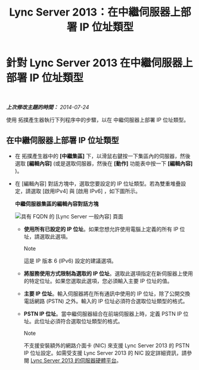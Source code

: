 ﻿---
title: Lync Server 2013：在中繼伺服器上部署 IP 位址類型
TOCTitle: 在中繼伺服器上部署 IP 位址類型
ms:assetid: 689ebed5-96ee-4cd4-b7ae-ee2a86a1d9b3
ms:mtpsurl: https://technet.microsoft.com/zh-tw/library/JJ204964(v=OCS.15)
ms:contentKeyID: 49291190
ms.date: 08/10/2015
mtps_version: v=OCS.15
ms.translationtype: HT
---

# 針對 Lync Server 2013 在中繼伺服器上部署 IP 位址類型

 

_**上次修改主題的時間：** 2014-07-24_

使用 拓撲產生器執行下列程序中的步驟，以在 中繼伺服器上部署 IP 位址類型。

## 在中繼伺服器上部署 IP 位址類型

  - 在 拓撲產生器中的 **\[中繼集區\]** 下，以滑鼠右鍵按一下集區內的伺服器，然後選取 **\[編輯內容\]** (或是選取伺服器，然後在 **\[動作\]** 功能表中按一下 **\[編輯內容\]** )。

  - 在 \[編輯內容\] 對話方塊中，選取您要設定的 IP 位址類型。若為雙重堆疊設定，請選取 \[啟用IPv4\] 與 \[啟用 IPv6\] ，如下圖所示。
    
    **中繼伺服器集區的編輯內容對話方塊**
    
    ![具有 FQDN 的 \[Lync Server 一般內容\] 頁面](images/JJ204964.4e650aca-dbff-4a86-b10d-f0162c032539(OCS.15).png "具有 FQDN 的 [Lync Server 一般內容] 頁面")
    
      - **使用所有已設定的 IP 位址**。如果您想允許使用電腦上定義的所有 IP 位址，請選取此選項。
        
        > [!NOTE]  
        > 這是 IP 版本 6 (IPv6) 設定的建議選項。
        
    
      - **將服務使用方式限制為選取的 IP 位址**。選取此選項指定在新伺服器上使用的特定位址。如果您選取此選項，您必須輸入主要 IP 位址的值。
    
      - **主要 IP 位址**。輸入伺服器將在所有通訊中使用的 IP 位址，除了公開交換電話網路 (PSTN) 之外。輸入的 IP 位址必須符合選取位址類型的格式。
    
      - **PSTN IP 位址**。當中繼伺服器組合在前端伺服器上時，定義 PSTN IP 位址。此位址必須符合選取位址類型的格式。
        
        > [!NOTE]  
        > 不支援安裝額外的網路介面卡 (NIC) 來支援 Lync Server 2013 的 PSTN IP 位址設定。如需受支援 Lync Server 2013 的 NIC 設定詳細資訊，請參閱 <a href="lync-server-2013-server-hardware-platforms.md">Lync Server 2013 的伺服器硬體平台</a>。
        

